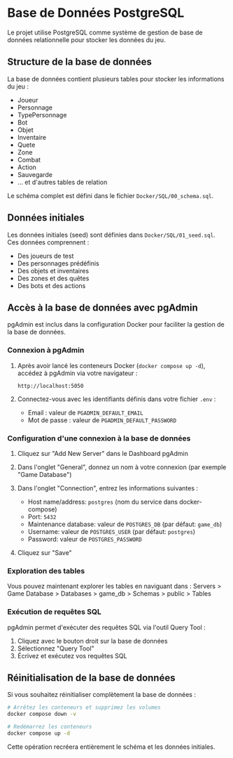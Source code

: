 # Base de Données PostgreSQL

Le projet utilise PostgreSQL comme système de gestion de base de données relationnelle pour stocker les données du jeu.

## Structure de la base de données

La base de données contient plusieurs tables pour stocker les informations du jeu :
- Joueur
- Personnage
- TypePersonnage
- Bot
- Objet
- Inventaire
- Quete
- Zone
- Combat
- Action
- Sauvegarde
- ... et d'autres tables de relation

Le schéma complet est défini dans le fichier `Docker/SQL/00_schema.sql`.

## Données initiales

Les données initiales (seed) sont définies dans `Docker/SQL/01_seed.sql`. Ces données comprennent :
- Des joueurs de test
- Des personnages prédéfinis
- Des objets et inventaires
- Des zones et des quêtes
- Des bots et des actions

## Accès à la base de données avec pgAdmin

pgAdmin est inclus dans la configuration Docker pour faciliter la gestion de la base de données.

### Connexion à pgAdmin

1. Après avoir lancé les conteneurs Docker (`docker compose up -d`), accédez à pgAdmin via votre navigateur :
   ```
   http://localhost:5050
   ```

2. Connectez-vous avec les identifiants définis dans votre fichier `.env` :
   - Email : valeur de `PGADMIN_DEFAULT_EMAIL`
   - Mot de passe : valeur de `PGADMIN_DEFAULT_PASSWORD`

### Configuration d'une connexion à la base de données

1. Cliquez sur "Add New Server" dans le Dashboard pgAdmin
2. Dans l'onglet "General", donnez un nom à votre connexion (par exemple "Game Database")
3. Dans l'onglet "Connection", entrez les informations suivantes :
   - Host name/address: `postgres` (nom du service dans docker-compose)
   - Port: `5432`
   - Maintenance database: valeur de `POSTGRES_DB` (par défaut: `game_db`)
   - Username: valeur de `POSTGRES_USER` (par défaut: `postgres`)
   - Password: valeur de `POSTGRES_PASSWORD`

4. Cliquez sur "Save"

### Exploration des tables

Vous pouvez maintenant explorer les tables en naviguant dans :
Servers > Game Database > Databases > game_db > Schemas > public > Tables

### Exécution de requêtes SQL

pgAdmin permet d'exécuter des requêtes SQL via l'outil Query Tool :
1. Cliquez avec le bouton droit sur la base de données
2. Sélectionnez "Query Tool"
3. Écrivez et exécutez vos requêtes SQL

## Réinitialisation de la base de données

Si vous souhaitez réinitialiser complètement la base de données :

```bash
# Arrêtez les conteneurs et supprimez les volumes
docker compose down -v

# Redémarrez les conteneurs
docker compose up -d
```

Cette opération recréera entièrement le schéma et les données initiales. 